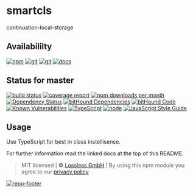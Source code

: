 # smartcls
continuation-local-storage

## Availabililty
[![npm](https://pushrocks.gitlab.io/assets/repo-button-npm.svg)](https://www.npmjs.com/package/smartcls)
[![git](https://pushrocks.gitlab.io/assets/repo-button-git.svg)](https://GitLab.com/pushrocks/smartcls)
[![git](https://pushrocks.gitlab.io/assets/repo-button-mirror.svg)](https://github.com/pushrocks/smartcls)
[![docs](https://pushrocks.gitlab.io/assets/repo-button-docs.svg)](https://pushrocks.gitlab.io/smartcls/)

## Status for master
[![build status](https://GitLab.com/pushrocks/smartcls/badges/master/build.svg)](https://GitLab.com/pushrocks/smartcls/commits/master)
[![coverage report](https://GitLab.com/pushrocks/smartcls/badges/master/coverage.svg)](https://GitLab.com/pushrocks/smartcls/commits/master)
[![npm downloads per month](https://img.shields.io/npm/dm/smartcls.svg)](https://www.npmjs.com/package/smartcls)
[![Dependency Status](https://david-dm.org/pushrocks/smartcls.svg)](https://david-dm.org/pushrocks/smartcls)
[![bitHound Dependencies](https://www.bithound.io/github/pushrocks/smartcls/badges/dependencies.svg)](https://www.bithound.io/github/pushrocks/smartcls/master/dependencies/npm)
[![bitHound Code](https://www.bithound.io/github/pushrocks/smartcls/badges/code.svg)](https://www.bithound.io/github/pushrocks/smartcls)
[![Known Vulnerabilities](https://snyk.io/test/npm/smartcls/badge.svg)](https://snyk.io/test/npm/smartcls)
[![TypeScript](https://img.shields.io/badge/TypeScript-2.x-blue.svg)](https://nodejs.org/dist/latest-v6.x/docs/api/)
[![node](https://img.shields.io/badge/node->=%206.x.x-blue.svg)](https://nodejs.org/dist/latest-v6.x/docs/api/)
[![JavaScript Style Guide](https://img.shields.io/badge/code%20style-standard-brightgreen.svg)](http://standardjs.com/)

## Usage
Use TypeScript for best in class instellisense.

For further information read the linked docs at the top of this README.

>  MIT licensed | **&copy;** [Lossless GmbH](https://lossless.gmbh)
| By using this npm module you agree to our [privacy policy](https://lossless.gmbH/privacy.html)

[![repo-footer](https://pushrocks.gitlab.io/assets/repo-footer.svg)](https://push.rocks)
